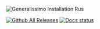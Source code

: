 ![Generalissimo Installation Rus](https://user-images.githubusercontent.com/78301641/111901237-cd809800-8a47-11eb-8fbe-ef6185dfb16c.png)

[![Github All Releases](https://img.shields.io/github/downloads/LUNKER88/cc-ra2-Generalissimoo/total.svg)](https://github.com/LUNKER88/cc-ra2-Generalissimoo/releases)
[![Docs status](https://img.shields.io/github/downloads/LUNKER88/cc-ra2-Generalissimo/cc-red-alert-2-generalissimo.svg)](https://www.moddb.com/mods/cc-red-alert-2-generalissimo)
